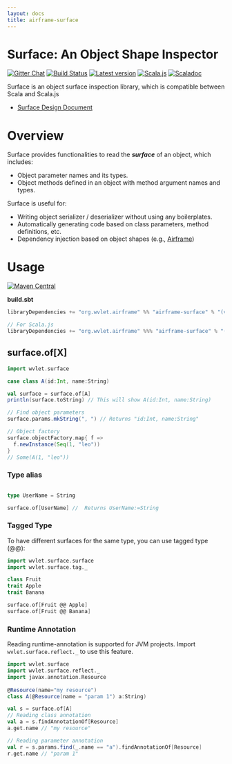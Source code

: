 ```yaml
---
layout: docs
title: airframe-surface
---
```


Surface: An Object Shape Inspector
===
[![Gitter Chat][gitter-badge]][gitter-link] [![Build Status](https://travis-ci.org/wvlet/airframe.svg?branch=master)](https://travis-ci.org/wvlet/airframe) [![Latest version](https://index.scala-lang.org/wvlet/airframe/airframe/latest.svg?color=orange)](https://index.scala-lang.org/wvlet/surface) [![Scala.js](https://www.scala-js.org/assets/badges/scalajs-0.6.17.svg)](https://www.scala-js.org)
[![Scaladoc](http://javadoc-badge.appspot.com/org.wvlet.airframe/airframe-surface_2.12.svg?label=scaladoc)](http://javadoc-badge.appspot.com/org.wvlet.airframe/airframe-surface_2.12)

[gitter-badge]: https://badges.gitter.im/Join%20Chat.svg
[gitter-link]: https://gitter.im/wvlet/wvlet?utm_source=badge&utm_medium=badge&utm_campaign=pr-badge&utm_content=badge

Surface is an object surface inspection library, which is compatible between Scala and Scala.js 

- [Surface Design Document](https://docs.google.com/document/d/1U71rM6KmTaMWRdbA1MNL8MkMPi5ik4AIQyC7Er675-o/edit)

# Overview

Surface provides functionalities to read the ***surface*** of an object, which includes:
- Object parameter names and its types. 
- Object methods defined in an object with method argument names and types.

Surface is useful for:
- Writing object serializer / deserializer without using any boilerplates.
- Automatically generating code based on class parameters, method definitions, etc. 
- Dependency injection based on object shapes (e.g., [Airframe](https://github.com/wvlet/airframe))

# Usage
[![Maven Central](https://maven-badges.herokuapp.com/maven-central/org.wvlet.airframe/airframe-surface_2.12/badge.svg)](http://central.maven.org/maven2/org/wvlet/airframe/airframe-surface_2.12/)

**build.sbt**
```scala
libraryDependencies += "org.wvlet.airframe" %% "airframe-surface" % "(version)"

// For Scala.js
libraryDependencies += "org.wvlet.airframe" %%% "airframe-surface" % "(version)"
```

## surface.of[X]

```scala
import wvlet.surface

case class A(id:Int, name:String)

val surface = surface.of[A]
println(surface.toString) // This will show A(id:Int, name:String)

// Find object parameters
surface.params.mkString(", ") // Returns "id:Int, name:String"

// Object factory
surface.objectFactory.map{ f =>
  f.newInstance(Seq(1, "leo"))
}
// Some(A(1, "leo"))

```

### Type alias

```scala

type UserName = String

surface.of[UserName] //  Returns UserName:=String

```

### Tagged Type

To have different surfaces for the same type, you can use tagged type (@@):

```scala
import wvlet.surface.surface
import wvlet.surface.tag._

class Fruit
trait Apple
trait Banana

surface.of[Fruit @@ Apple]
surface.of[Fruit @@ Banana]
```

### Runtime Annotation

Reading runtime-annotation is supported for JVM projects. Import `wvlet.surface.reflect._` to use this feature.

```scala
import wvlet.surface
import wvlet.surface.reflect._
import javax.annotation.Resource
 
@Resource(name="my resource")
class A(@Resource(name = "param 1") a:String)

val s = surface.of[A]
// Reading class annotation
val a = s.findAnnotationOf[Resource]
a.get.name // "my resource"

// Reading parameter annotation
val r = s.params.find(_.name == "a").findAnnotationOf[Resource]
r.get.name // "param 1"

```
